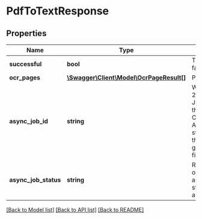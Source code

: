 # PdfToTextResponse

## Properties
Name | Type | Description | Notes
------------ | ------------- | ------------- | -------------
**successful** | **bool** | True if successful, false otherwise | [optional] 
**ocr_pages** | [**\Swagger\Client\Model\OcrPageResult[]**](OcrPageResult.md) | Page OCR results | [optional] 
**async_job_id** | **string** | When the job exceeds 25 pages, an Async Job ID is returned.  Use the CheckPdfOcrJobStatus API to check on the status of this job using the AsyncJobID and get the result when it finishes | [optional] 
**async_job_status** | **string** | Returns the job status of the Async Job, if applicable.  Possible states are STARTED and COMPLETED | [optional] 

[[Back to Model list]](../README.md#documentation-for-models) [[Back to API list]](../README.md#documentation-for-api-endpoints) [[Back to README]](../README.md)


